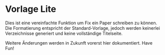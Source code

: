 # Vorlage Lite

Dies ist eine vereinfachte Funktion um Fix ein Paper schreiben zu können.
Die Formatierung entspricht der Standard-Vorlage, jedoch werden keinerlei Verzeichnisse generiert und keine vollständige Titelseite.

Weitere Änderungen werden in Zukunft vorerst hier dokumentiert. Have Fun!